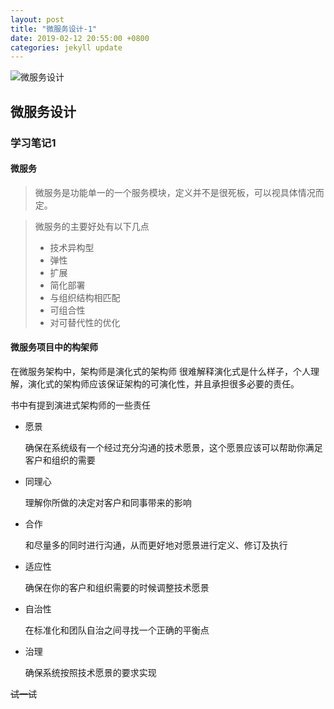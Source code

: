 ```yaml
---
layout: post
title: "微服务设计-1"
date: 2019-02-12 20:55:00 +0800
categories: jekyll update
---
```


![微服务设计](https://images-na.ssl-images-amazon.com/images/I/51m85J4Zi9L._SX378_BO1,204,203,200_.jpg)

## 微服务设计

### 学习笔记1

#### 微服务

> 微服务是功能单一的一个服务模块，定义并不是很死板，可以视具体情况而定。

> 微服务的主要好处有以下几点
> - 技术异构型
> - 弹性
> - 扩展
> - 简化部署
> - 与组织结构相匹配
> - 可组合性
> - 对可替代性的优化

#### 微服务项目中的构架师

在微服务架构中，架构师是演化式的架构师
很难解释演化式是什么样子，个人理解，演化式的架构师应该保证架构的可演化性，并且承担很多必要的责任。

书中有提到演进式架构师的一些责任
- 愿景

    确保在系统级有一个经过充分沟通的技术愿景，这个愿景应该可以帮助你满足客户和组织的需要

- 同理心

    理解你所做的决定对客户和同事带来的影响

- 合作

    和尽量多的同时进行沟通，从而更好地对愿景进行定义、修订及执行

- 适应性

    确保在你的客户和组织需要的时候调整技术愿景

- 自治性

    在标准化和团队自治之间寻找一个正确的平衡点

- 治理

    确保系统按照技术愿景的要求实现

~~试一试~~